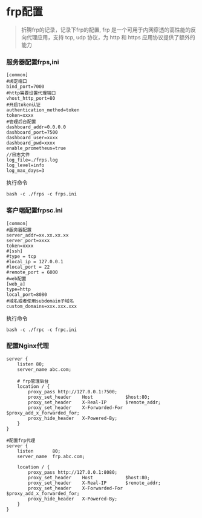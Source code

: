# frp配置

> 折腾frp的记录，记录下frp的配置,
> frp 是一个可用于内网穿透的高性能的反向代理应用，支持 tcp, udp 协议，为 http 和 https 应用协议提供了额外的能力

### 服务器配置frps,ini

~~~properties
[common]
#绑定端口
bind_port=7000
#http需要设置代理端口
vhost_http_port=80
#开启token认证
authentication_method=token
token=xxxx
#管理后台配置
dashboard_addr=0.0.0.0
dashboard_port=7500
dashboard_user=xxxx
dashboard_pwd=xxxx
enable_prometheus=true
//日志文件
log_file=./frps.log
log_level=info
log_max_days=3
~~~

执行命令

```shell
bash -c ./frps -c frps.ini
```

### 客户端配置frpsc.ini

~~~properties
[common]
#服务器配置
server_addr=xx.xx.xx.xx
server_port=xxxx
token=xxxx
#[ssh]
#type = tcp
#local_ip = 127.0.0.1
#local_port = 22
#remote_port = 6000
#web配置
[web_a]
type=http
local_port=8080
#域名或者使用subdomain子域名
custom_domains=xxx.xxx.xxx
~~~

执行命令

```shell
bash -c ./frpc -c frpc.ini
```

### 配置Nginx代理

```
server {
    listen 80;
    server_name abc.com;

	# frp管理后台
    location / {
        proxy_pass http://127.0.0.1:7500;
        proxy_set_header    Host            $host:80;
        proxy_set_header    X-Real-IP       $remote_addr;
        proxy_set_header    X-Forwarded-For $proxy_add_x_forwarded_for;
        proxy_hide_header   X-Powered-By;
    }
}

#配置frp代理
server {
    listen       80;
    server_name  frp.abc.com;

    location / {
        proxy_pass http://127.0.0.1:8080;
        proxy_set_header    Host            $host:80;
        proxy_set_header    X-Real-IP       $remote_addr;
        proxy_set_header    X-Forwarded-For $proxy_add_x_forwarded_for;
        proxy_hide_header   X-Powered-By;
    }
}
```